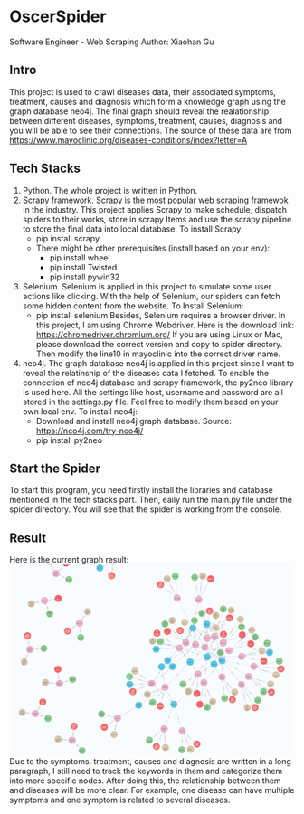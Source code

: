 # OscerSpider
Software Engineer - Web Scraping
Author: Xiaohan Gu

## Intro 
This project is used to crawl diseases data, their associated symptoms, treatment, causes and diagnosis which form a knowledge graph using the graph database neo4j.
The final graph should reveal the realationship between different diseases, symptoms, treatment, causes, diagnosis and you will be able to see their connections.
The source of these data are from https://www.mayoclinic.org/diseases-conditions/index?letter=A

## Tech Stacks
1. Python. The whole project is written in Python.
2. Scrapy framework. Scrapy is the most popular web scraping framewok in the industry. This project applies Scrapy to make schedule, dispatch spiders to their works,
   store in scrapy Items and use the scrapy pipeline to store the final data into local database.
   To install Scrapy:
   - pip install scrapy
   - There might be other prerequisites (install based on your env):
      - pip install wheel
      - pip install Twisted
      - pip install pywin32
3. Selenium. Selenium is applied in this project to simulate some user actions like clicking. With the help of Selenium, our spiders can fetch some hidden content
   from the website.
   To Install Selenium:
   - pip install selenium
   Besides, Selenium requires a browser driver. In this project, I am using Chrome Webdriver. Here is the download link: https://chromedriver.chromium.org/
   If you are using Linux or Mac, please download the correct version and copy to spider directory. Then modify the line10 in mayoclinic into the correct 
   driver name.
4. neo4j. The graph database neo4j is applied in this project since I want to reveal the relatinship of the diseases data I fetched. To enable the connection of
   neo4j database and scrapy framework, the py2neo library is used here. All the settings like host, username and password are all stored in the settings.py file.
   Feel free to modify them based on your own local env.
   To install neo4j:
   - Download and install neo4j graph database. Source: https://neo4j.com/try-neo4j/
   - pip install py2neo

## Start the Spider
To start this program, you need firstly install the libraries and database mentioned in the tech stacks part. Then, eaily run the main.py file under the spider
directory. You will see that the spider is working from the console.

## Result
Here is the current graph result:
![Screenshot](https://github.com/Willisgxh/OscerSpider/blob/master/Oscer.PNG)
Due to the symptoms, treatment, causes and diagnosis are written in a long paragraph, I still need to track the keywords in them and categorize them into more
specific nodes. After doing this, the relationship between them and diseases will be more clear. For example, one disease can have multiple symptoms and one
symptom is related to several diseases.


